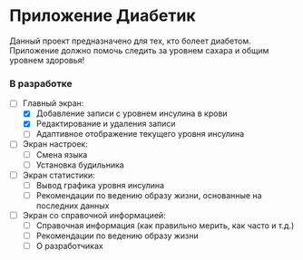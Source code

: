 # Приложение Диабетик

Данный проект предназначено для тех, кто болеет диабетом. 
Приложение должно помочь следить за уровнем сахара и общим уровнем здоровья!


### В разработке 

- [ ] Главный экран:
  - [x] Добавление записи с уровнем инсулина в крови
  - [x] Редактирование и удаления записи
  - [ ] Адаптивное отображение текущего уровня инсулина

- [ ] Экран настроек:
  - [ ] Смена языка
  - [ ] Установка будильника 

- [ ] Экран статистики:
  - [ ] Вывод графика уровня инсулина
  - [ ] Рекомендации по ведению образу жизни, основанные на последних данных

- [ ] Экран со справочной информацией:
  - [ ] Справочная информация (как правильно мерить, как часто и т.д.)
  - [ ] Рекомендации по ведению образу жизни
  - [ ] О разработчиках
